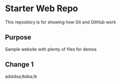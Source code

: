 # Starter Web Repo

This repository is for showing how Git and GitHub work

## Purpose

Sample website with plenty of files for demos

## Change 1
adsldsa;lkdsa;lk